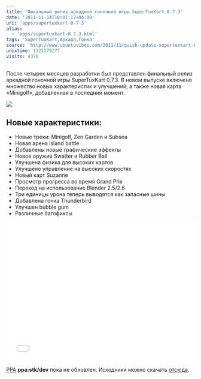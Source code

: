 ```yaml
---
title: 'Финальный релиз аркадной гоночной игры SuperTuxKart 0.7.3'
date: '2011-11-14T18:01:17+04:00'
uri: 'apps/supertuxkart-0-7-3'
alias: 
  - 'apps/supertuxkart-0.7.3.html'
tags: 'SuperTuxKart,Аркада,Гонка'
source: 'http://www.ubuntuvibes.com/2011/11/quick-update-supertuxkart-073-final.html'
unixtime: 1321279277
visits: 4378
---
```

После четырех месяцев разработки был представлен финальный релиз аркадной гоночной игры SuperTuxKart 0.7.3. В новом выпуске включено множество новых характеристик и улучшений, а также новая карта «Minigolf», добавленная в последний момент.

[![](img/2011/11/14/18-00/supertuxkart-07-6344410822-o.jpg)](img/2011/11/14/18-00/supertuxkart-07-6344410822-o.jpg)

## Новые характеристики:

*   Новые треки: Minigolf, Zen Garden и Subsea
*   Новая арена Island battle
*   Добавлены новые графические эффекты
*   Новое оружие Swatter и Rubber Ball
*   Улучшена физика для высоких картов
*   Улучшено управление на высоких скоростях
*   Новый карт Suzanne
*   Просмотр прогресса во время Grand Prix
*   Переход на использование Blender 2.5/2.6
*   Три единицы урона теперь выводятся как запасные шины
*   Добавлена гонка Thunderbird
*   Улучшен bubble gum
*   Различные багофиксы

 <iframe width="500" height="369" src="//www.youtube.com/embed/8r8CDgWDltY" frameborder="0" allowfullscreen=""></iframe>

[PPA](https://launchpad.net/%7Estk/+archive/dev) **ppa:stk/dev** пока не обновлен. Исходники можно скачать [отсюда](http://sourceforge.net/projects/supertuxkart/files/SuperTuxKart/0.7.3/).
